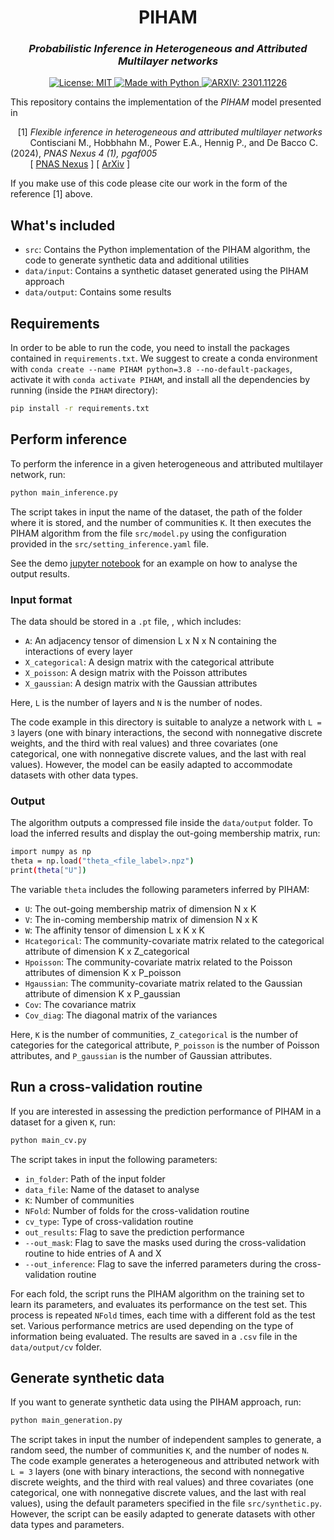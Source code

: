 <h1 align="center">
PIHAM <br/>  
</h1>

<h3 align="center">
<i>Probabilistic Inference in Heterogeneous and Attributed Multilayer networks</i>
</h3>

<p align="center">
<a href="https://github.com/mcontisc/PIHAM/blob/main/LICENSE" target="_blank">
<img alt="License: MIT" src=https://img.shields.io/badge/License-MIT-green>
</a>

<a href="https://www.python.org/" target="_blank">
<img alt="Made with Python" src="https://img.shields.io/badge/made%20with-python-1f425f.svg">
</a>

<a href="https://arxiv.org/abs/2405.20918" target="_blank">
<img alt="ARXIV: 2301.11226" src="https://img.shields.io/badge/arXiv-2405.20918-red.svg">
</a>

</p>

This repository contains the implementation of the <i>PIHAM</i> model presented in 

&nbsp;&nbsp; 
[1] <i> Flexible inference in heterogeneous and attributed multilayer networks</i><br/>
&nbsp;&nbsp;&nbsp;&nbsp;&nbsp;&nbsp;&nbsp; 
Contisciani M., Hobbhahn M., Power E.A., Hennig P., and De Bacco C. (2024), <i> PNAS Nexus 4 (1), pgaf005</i><br/>
&nbsp;&nbsp;&nbsp;&nbsp;&nbsp;&nbsp;&nbsp; 
[
        <a href="https://academic.oup.com/pnasnexus/article/4/1/pgaf005/7950749" target="_blank">PNAS Nexus</a>
]
[
        <a href="https://arxiv.org/abs/2405.20918" target="_blank">ArXiv</a>
]

If you make use of this code please cite our work in the form of the reference [1] above.

<h2> What's included </h2>

- `src`: Contains the Python implementation of the PIHAM algorithm, the code to generate synthetic data and additional utilities
- `data/input`: Contains a synthetic dataset generated using the PIHAM approach
- `data/output`: Contains some results

<h2> Requirements </h2>

In order to be able to run the code, you need to install the packages contained in `requirements.txt`. We suggest to create a conda environment with
`conda create --name PIHAM python=3.8 --no-default-packages`, activate it with `conda activate PIHAM`, and install all the dependencies by running (inside the `PIHAM` directory):

```bash
pip install -r requirements.txt
```

<h2> Perform inference </h2>

To perform the inference in a given heterogeneous and attributed multilayer network, run:

```bash
python main_inference.py
```

The script takes in input the name of the dataset, the path of the folder where it is stored, and the number of communities `K`.
It then executes the PIHAM algorithm from the file `src/model.py` using the configuration provided in the `src/setting_inference.yaml` file.

See the demo [jupyter notebook](http://localhost:8888/notebooks/Projects/SourceTree/_Public/PIHAM/analyse_results.ipynb) for an example on how to analyse the output results.

### Input format
The data should be stored in a `.pt` file, , which includes:

- `A`: An adjacency tensor of dimension L x N x N containing the interactions of every layer
- `X_categorical`: A design matrix with the categorical attribute 
- `X_poisson`: A design matrix with the Poisson attributes
- `X_gaussian`: A design matrix with the Gaussian attributes

Here, `L` is the number of layers and `N` is the number of nodes.

The code example in this directory is suitable to analyze a network with `L = 3` layers (one with binary interactions, 
the second with nonnegative discrete weights, and the third with real values) and three covariates (one categorical, 
one with nonnegative discrete values, and the last with real values). However, the model can be easily adapted to accommodate datasets with other data types.

### Output
The algorithm outputs a compressed file inside the `data/output` folder. To load the inferred results and display the out-going membership matrix, run:

```bash
import numpy as np 
theta = np.load("theta_<file_label>.npz")
print(theta["U"])
```

The variable `theta` includes the following parameters inferred by PIHAM: 

- `U`: The out-going membership matrix of dimension N x K
- `V`: The in-coming membership matrix of dimension N x K
- `W`: The affinity tensor of dimension L x K x K
- `Hcategorical`: The community-covariate matrix related to the categorical attribute of dimension K x Z_categorical
- `Hpoisson`: The community-covariate matrix related to the Poisson attributes of dimension K x P_poisson
- `Hgaussian`: The community-covariate matrix related to the Gaussian attribute of dimension K x P_gaussian
- `Cov`: The covariance matrix
- `Cov_diag`: The diagonal matrix of the variances

Here, `K` is the number of communities, `Z_categorical` is the number of categories for the categorical attribute, `P_poisson` is the number of Poisson attributes, and `P_gaussian` is the number of Gaussian attributes.

<h2> Run a cross-validation routine </h2>

If you are interested in assessing the prediction performance of PIHAM in a dataset for a given `K`, run:

```bash
python main_cv.py
```

The script takes in input the following parameters:

- `in_folder`: Path of the input folder
- `data_file`: Name of the dataset to analyse
- `K`: Number of communities 
- `NFold`: Number of folds for the cross-validation routine
- `cv_type`: Type of cross-validation routine
- `out_results`: Flag to save the prediction performance
- `--out_mask`: Flag to save the masks used during the cross-validation routine to hide entries of A and X
- `--out_inference`: Flag to save the inferred parameters during the cross-validation routine

For each fold, the script runs the PIHAM algorithm on the training set to learn its parameters, 
and evaluates its performance on the test set. This process is repeated `NFold` times, 
each time with a different fold as the test set. Various performance metrics are used depending on the type of information being evaluated. 
The results are saved in a `.csv` file in the `data/output/cv` folder.

<h2> Generate synthetic data </h2>
If you want to generate synthetic data using the PIHAM approach, run:

```bash
python main_generation.py
```

The script takes in input the number of independent samples to generate, a random seed, the number of communities `K`,
and the number of nodes `N`. The code example generates a heterogeneous and attributed network with `L = 3` layers (one with binary interactions, 
the second with nonnegative discrete weights, and the third with real values) and three covariates (one categorical, 
one with nonnegative discrete values, and the last with real values), using the default parameters specified in the file `src/synthetic.py`.
However, the script can be easily adapted to generate datasets with other data types and parameters.

